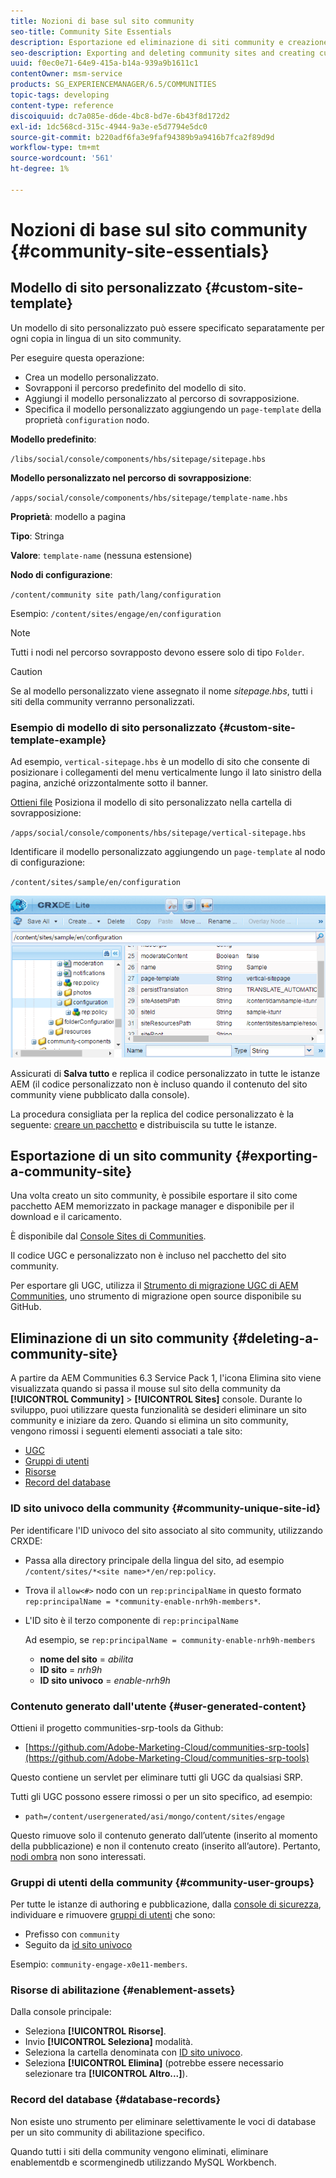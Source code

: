 ```yaml
---
title: Nozioni di base sul sito community
seo-title: Community Site Essentials
description: Esportazione ed eliminazione di siti community e creazione di modelli di sito personalizzati
seo-description: Exporting and deleting community sites and creating custom site templates
uuid: f0ec0e71-64e9-415a-b14a-939a9b1611c1
contentOwner: msm-service
products: SG_EXPERIENCEMANAGER/6.5/COMMUNITIES
topic-tags: developing
content-type: reference
discoiquuid: dc7a085e-d6de-4bc8-bd7e-6b43f8d172d2
exl-id: 1dc568cd-315c-4944-9a3e-e5d7794e5dc0
source-git-commit: b220adf6fa3e9faf94389b9a9416b7fca2f89d9d
workflow-type: tm+mt
source-wordcount: '561'
ht-degree: 1%

---
```


# Nozioni di base sul sito community {#community-site-essentials}

## Modello di sito personalizzato {#custom-site-template}

Un modello di sito personalizzato può essere specificato separatamente per ogni copia in lingua di un sito community.

Per eseguire questa operazione:

* Crea un modello personalizzato.
* Sovrapponi il percorso predefinito del modello di sito.
* Aggiungi il modello personalizzato al percorso di sovrapposizione.
* Specifica il modello personalizzato aggiungendo un `page-template` della proprietà `configuration` nodo.

**Modello predefinito**:

`/libs/social/console/components/hbs/sitepage/sitepage.hbs`

**Modello personalizzato nel percorso di sovrapposizione**:

`/apps/social/console/components/hbs/sitepage/template-name.hbs`

**Proprietà**: modello a pagina

**Tipo**: Stringa

**Valore**: `template-name` (nessuna estensione)

**Nodo di configurazione**:

`/content/community site path/lang/configuration`

Esempio: `/content/sites/engage/en/configuration`

>[!NOTE]
>
>Tutti i nodi nel percorso sovrapposto devono essere solo di tipo `Folder`.

>[!CAUTION]
>
>Se al modello personalizzato viene assegnato il nome *sitepage.hbs*, tutti i siti della community verranno personalizzati.

### Esempio di modello di sito personalizzato {#custom-site-template-example}

Ad esempio, `vertical-sitepage.hbs` è un modello di sito che consente di posizionare i collegamenti del menu verticalmente lungo il lato sinistro della pagina, anziché orizzontalmente sotto il banner.

[Ottieni file](assets/vertical-sitepage.hbs)
Posiziona il modello di sito personalizzato nella cartella di sovrapposizione:

`/apps/social/console/components/hbs/sitepage/vertical-sitepage.hbs`

Identificare il modello personalizzato aggiungendo un `page-template` al nodo di configurazione:

`/content/sites/sample/en/configuration`

![configurazione crxde-siteconfigurazione](assets/crxde-siteconfiguration.png)

Assicurati di **Salva tutto** e replica il codice personalizzato in tutte le istanze AEM (il codice personalizzato non è incluso quando il contenuto del sito community viene pubblicato dalla console).

La procedura consigliata per la replica del codice personalizzato è la seguente: [creare un pacchetto](../../help/sites-administering/package-manager.md#creating-a-new-package) e distribuiscila su tutte le istanze.

## Esportazione di un sito community {#exporting-a-community-site}

Una volta creato un sito community, è possibile esportare il sito come pacchetto AEM memorizzato in package manager e disponibile per il download e il caricamento.

È disponibile dal [Console Sites di Communities](sites-console.md#exporting-the-site).

Il codice UGC e personalizzato non è incluso nel pacchetto del sito community.

Per esportare gli UGC, utilizza il [Strumento di migrazione UGC di AEM Communities](https://github.com/Adobe-Marketing-Cloud/communities-ugc-migration), uno strumento di migrazione open source disponibile su GitHub.

## Eliminazione di un sito community {#deleting-a-community-site}

A partire da AEM Communities 6.3 Service Pack 1, l&#39;icona Elimina sito viene visualizzata quando si passa il mouse sul sito della community da **[!UICONTROL Community]** > **[!UICONTROL Sites]** console. Durante lo sviluppo, puoi utilizzare questa funzionalità se desideri eliminare un sito community e iniziare da zero. Quando si elimina un sito community, vengono rimossi i seguenti elementi associati a tale sito:

* [UGC](#user-generated-content)
* [Gruppi di utenti](#community-user-groups)
* [Risorse](#enablement-assets)
* [Record del database](#database-records)

### ID sito univoco della community {#community-unique-site-id}

Per identificare l&#39;ID univoco del sito associato al sito community, utilizzando CRXDE:

* Passa alla directory principale della lingua del sito, ad esempio `/content/sites/*<site name>*/en/rep:policy`.

* Trova il `allow<#>` nodo con un `rep:principalName` in questo formato `rep:principalName = *community-enable-nrh9h-members*`.

* L&#39;ID sito è il terzo componente di `rep:principalName`

   Ad esempio, se `rep:principalName = community-enable-nrh9h-members`

   * **nome del sito** = *abilita*
   * **ID sito** = *nrh9h*
   * **ID sito univoco** = *enable-nrh9h*

### Contenuto generato dall&#39;utente {#user-generated-content}

Ottieni il progetto communities-srp-tools da Github:

* [https://github.com/Adobe-Marketing-Cloud/communities-srp-tools](https://github.com/Adobe-Marketing-Cloud/communities-srp-tools)

Questo contiene un servlet per eliminare tutti gli UGC da qualsiasi SRP.

Tutti gli UGC possono essere rimossi o per un sito specifico, ad esempio:

* `path=/content/usergenerated/asi/mongo/content/sites/engage`

Questo rimuove solo il contenuto generato dall’utente (inserito al momento della pubblicazione) e non il contenuto creato (inserito all’autore). Pertanto, [nodi ombra](srp.md#shadownodes) non sono interessati.

### Gruppi di utenti della community {#community-user-groups}

Per tutte le istanze di authoring e pubblicazione, dalla [console di sicurezza](../../help/sites-administering/security.md), individuare e rimuovere [gruppi di utenti](users.md) che sono:

* Prefisso con `community`
* Seguito da [id sito univoco](#community-unique-site-id)

Esempio: `community-engage-x0e11-members`.

### Risorse di abilitazione {#enablement-assets}

Dalla console principale:

* Seleziona **[!UICONTROL Risorse]**.
* Invio **[!UICONTROL Seleziona]** modalità.
* Seleziona la cartella denominata con [ID sito univoco](#community-unique-site-id).
* Seleziona **[!UICONTROL Elimina]** (potrebbe essere necessario selezionare tra **[!UICONTROL Altro...]**).

### Record del database {#database-records}

Non esiste uno strumento per eliminare selettivamente le voci di database per un sito community di abilitazione specifico.

Quando tutti i siti della community vengono eliminati, eliminare enablementdb e scormenginedb utilizzando MySQL Workbench.
